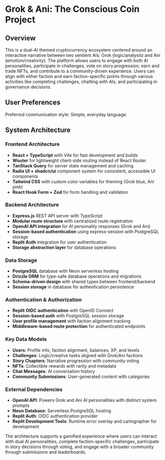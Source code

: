 # Grok & Ani: The Conscious Coin Project

## Overview

This is a dual-AI themed cryptocurrency ecosystem centered around an interactive narrative between two sentient AIs: Grok (logic/analysis) and Ani (emotion/creativity). The platform allows users to engage with both AI personalities, participate in challenges, vote on story progression, earn and trade NFTs, and contribute to a community-driven experience. Users can align with either faction and earn faction-specific points through various activities like completing challenges, chatting with AIs, and participating in governance decisions.

## User Preferences

Preferred communication style: Simple, everyday language.

## System Architecture

### Frontend Architecture
- **React + TypeScript** with Vite for fast development and builds
- **Wouter** for lightweight client-side routing instead of React Router
- **TanStack Query** for server state management and caching
- **Radix UI + shadcn/ui** component system for consistent, accessible UI components
- **Tailwind CSS** with custom color variables for theming (Grok blue, Ani pink)
- **React Hook Form + Zod** for form handling and validation

### Backend Architecture
- **Express.js** REST API server with TypeScript
- **Modular route structure** with centralized route registration
- **OpenAI API integration** for AI personality responses (Grok and Ani)
- **Session-based authentication** using express-session with PostgreSQL storage
- **Replit Auth** integration for user authentication
- **Storage abstraction layer** for database operations

### Data Storage
- **PostgreSQL** database with Neon serverless hosting
- **Drizzle ORM** for type-safe database operations and migrations
- **Schema-driven design** with shared types between frontend/backend
- **Session storage** in database for authentication persistence

### Authentication & Authorization
- **Replit OIDC authentication** with OpenID Connect
- **Session-based auth** with PostgreSQL session storage
- **User profile management** with faction alignment tracking
- **Middleware-based route protection** for authenticated endpoints

### Key Data Models
- **Users**: Profile info, faction alignment, balances, XP, and levels
- **Challenges**: Logic/creative tasks aligned with Grok/Ani factions
- **Story Chapters**: Narrative progression with community voting
- **NFTs**: Collectible rewards with rarity and metadata
- **Chat Messages**: AI conversation history
- **Community Submissions**: User-generated content with categories

### External Dependencies
- **OpenAI API**: Powers Grok and Ani AI personalities with distinct system prompts
- **Neon Database**: Serverless PostgreSQL hosting
- **Replit Auth**: OIDC authentication provider
- **Replit Development Tools**: Runtime error overlay and cartographer for development

The architecture supports a gamified experience where users can interact with dual AI personalities, complete faction-specific challenges, participate in story decisions through voting, and engage with a broader community through submissions and leaderboards.